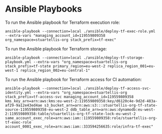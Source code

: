 # Ansible Playbooks

To run the Ansible playbook for Terraform execution role:

    ansible-playbook --connection=local ./ansible/deploy-tf-exec-role.yml --extra-vars "managing_account_id=119559809358 org_namespace=stuartellis-org stack_prefix=tf-exec"

To run the Ansible playbook for Terraform storage:

    ansible-playbook --connection=local ./ansible/deploy-tf-storage-playbook.yml --extra-vars "org_namespace=stuartellis-org stack_prefix=tf-state primary_region=eu-west-2 replica_region_001=eu-west-1 replica_region_002=eu-central-1"

To run the Ansible playbook for Terraform access for CI automation:

    ansible-playbook --connection=local ./ansible/deploy-tf-access-svc-identity.yml --extra-vars "org_namespace=stuartellis-org stack_prefix=tf-access-svc managing_account_id=119559809358 kms_key_arn=arn:aws:kms:eu-west-2:119559809358:key/d6120c4e-9d2d-483a-af29-9a12e43ed4ae s3_bucket_arn=arn:aws:s3:::stuartellis-org-tf-state-source-119559809358-eu-west-2 ddb_table_arn=arn:aws:dynamodb:eu-west-2:119559809358:table/stuartellis-org-tf-state-lock-eu-west-2 same_account_exec_role=arn:aws:iam::119559809358:role/stuartellis-org-tf-exec-role account_0001_exec_role=arn:aws:iam::333594256635:role/infra-tf-exec"
